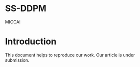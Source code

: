 # SS-DDPM
MICCAI
# Introduction
This document helps to reproduce our work. Our article is under submission.
